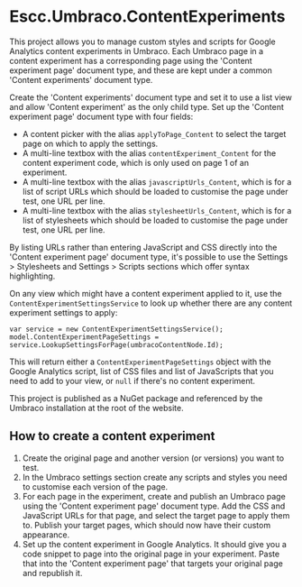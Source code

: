 # Escc.Umbraco.ContentExperiments

This project allows you to manage custom styles and scripts for Google Analytics content experiments in Umbraco. Each Umbraco page in a content experiment has a corresponding page using the 'Content experiment page' document type, and these are kept under a common 'Content experiments' document type.

Create the 'Content experiments' document type and set it to use a list view and allow 'Content experiment' as the only child type. Set up the 'Content experiment page' document type with four fields: 

- A content picker with the alias `applyToPage_Content` to select the target page on which to apply the settings.
- A multi-line textbox with the alias `contentExperiment_Content` for the content experiment code, which is only used on page 1 of an experiment.
- A multi-line textbox with the alias `javascriptUrls_Content`, which is for a list of script URLs which should be loaded to customise the page under test, one URL per line.
- A multi-line textbox with the alias `stylesheetUrls_Content`, which is for a list of stylesheets which should be loaded to customise the page under test, one URL per line.

By listing URLs rather than entering JavaScript and CSS directly into the 'Content experiment page' document type, it's possible to use the Settings > Stylesheets and Settings > Scripts sections which offer syntax highlighting.

On any view which might have a content experiment applied to it, use the `ContentExperimentSettingsService` to look up whether there are any content experiment settings to apply:

	var service = new ContentExperimentSettingsService();
	model.ContentExperimentPageSettings = service.LookupSettingsForPage(umbracoContentNode.Id);

This will return either a `ContentExperimentPageSettings` object with the Google Analytics script, list of CSS files and list of JavaScripts that you need to add to your view, or `null` if there's no content experiment.

This project is published as a NuGet package and referenced by the Umbraco installation at the root of the website.

## How to create a content experiment

1. Create the original page and another version (or versions) you want to test.
2. In the Umbraco settings section create any scripts and styles you need to customise each version of the page.
3. For each page in the experiment, create and publish an Umbraco page using the 'Content experiment page' document type. Add the CSS and JavaScript URLs for that page, and select the target page to apply them to. Publish your target pages, which should now have their custom appearance.
4. Set up the content experiment in Google Analytics. It should give you a code snippet to page into the original page in your experiment. Paste that into the 'Content experiment page' that targets your original page and republish it.